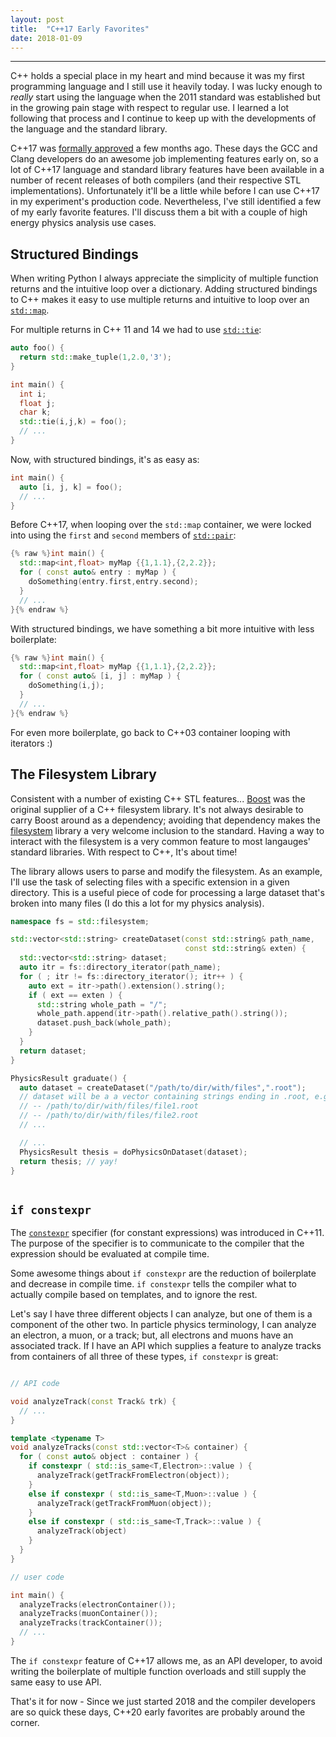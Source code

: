 ```yaml
---
layout: post
title:  "C++17 Early Favorites"
date: 2018-01-09
---
```


----

C++ holds a special place in my heart and mind because it was my first
programming language and I still use it heavily today. I was lucky
enough to _really_ start using the language when the 2011 standard was
established but in the growing pain stage with respect to regular
use. I learned a lot following that process and I continue to keep up
with the developments of the language and the standard library.

C++17 was [formally
approved](https://herbsutter.com/2017/09/06/c17-is-formally-approved/)
a few months ago. These days the GCC and Clang developers do an
awesome job implementing features early on, so a lot of C++17 language
and standard library features have been available in a number of
recent releases of both compilers (and their respective STL
implementations). Unfortunately it'll be a little while before I can
use C++17 in my experiment's production code. Nevertheless, I've still
identified a few of my early favorite features. I'll discuss them a
bit with a couple of high energy physics analysis use cases.

## Structured Bindings

When writing Python I always appreciate the simplicity of multiple
function returns and the intuitive loop over a dictionary. Adding
structured bindings to C++ makes it easy to use multiple returns and
intuitive to loop over an
[`std::map`](http://en.cppreference.com/w/cpp/container/map).

For multiple returns in C++ 11 and 14 we had to use
[`std::tie`](http://en.cppreference.com/w/cpp/utility/tuple/tie):

```cpp
auto foo() {
  return std::make_tuple(1,2.0,'3');
}

int main() {
  int i;
  float j;
  char k;
  std::tie(i,j,k) = foo();
  // ...
}
```

Now, with structured bindings, it's as easy as:

```cpp
int main() {
  auto [i, j, k] = foo();
  // ...
}
```

Before C++17, when looping over the `std::map` container, we were
locked into using the `first` and `second` members of
[`std::pair`](http://en.cppreference.com/w/cpp/utility/pair):

```cpp
{% raw %}int main() {
  std::map<int,float> myMap {{1,1.1},{2,2.2}};
  for ( const auto& entry : myMap ) {
    doSomething(entry.first,entry.second);
  }
  // ...
}{% endraw %}
```

With structured bindings, we have something a bit more intuitive with
less boilerplate:

```cpp
{% raw %}int main() {
  std::map<int,float> myMap {{1,1.1},{2,2.2}};
  for ( const auto& [i, j] : myMap ) {
    doSomething(i,j);
  }
  // ...
}{% endraw %}
```

For even more boilerplate, go back to C++03 container looping with
iterators :)

## The Filesystem Library

Consistent with a number of existing C++ STL features...
[Boost](https://www.boost.org) was the original supplier of a C++
filesystem library. It's not always desirable to carry Boost around as
a dependency; avoiding that dependency makes the
[filesystem](http://en.cppreference.com/w/cpp/filesystem) library a
very welcome inclusion to the standard. Having a way to interact with
the filesystem is a very common feature to most langauges' standard
libraries. With respect to C++, It's about time!

The library allows users to parse and modify the filesystem. As an
example, I'll use the task of selecting files with a specific
extension in a given directory. This is a useful piece of code for
processing a large dataset that's broken into many files (I do this a
lot for my physics analysis).

```cpp
namespace fs = std::filesystem;

std::vector<std::string> createDataset(const std::string& path_name,
                                       const std::string& exten) {
  std::vector<std::string> dataset;
  auto itr = fs::directory_iterator(path_name);
  for ( ; itr != fs::directory_iterator(); itr++ ) {
    auto ext = itr->path().extension().string();
    if ( ext == exten ) {
      std::string whole_path = "/";
      whole_path.append(itr->path().relative_path().string());
      dataset.push_back(whole_path);
    }
  }
  return dataset;
}

PhysicsResult graduate() {
  auto dataset = createDataset("/path/to/dir/with/files",".root");
  // dataset will be a a vector containing strings ending in .root, e.g.
  // -- /path/to/dir/with/files/file1.root
  // -- /path/to/dir/with/files/file2.root
  // ...

  // ...
  PhysicsResult thesis = doPhysicsOnDataset(dataset);
  return thesis; // yay!
}
  
```

## `if constexpr`

The [`constexpr`](http://en.cppreference.com/w/cpp/language/constexpr)
specifier (for constant expressions) was introduced in C++11. The
purpose of the specifier is to communicate to the compiler that the
expression should be evaluated at compile time.

Some awesome things about `if constexpr` are the reduction of
boilerplate and decrease in compile time. `if constexpr` tells the
compiler what to actually compile based on templates, and to ignore
the rest.

Let's say I have three different objects I can analyze, but one of
them is a component of the other two. In particle physics terminology,
I can analyze an electron, a muon, or a track; but, all electrons and
muons have an associated track. If I have an API which supplies a
feature to analyze tracks from containers of all three of these types,
`if constexpr` is great:

```cpp

// API code

void analyzeTrack(const Track& trk) {
  // ...
}

template <typename T>
void analyzeTracks(const std::vector<T>& container) {
  for ( const auto& object : container ) {
    if constexpr ( std::is_same<T,Electron>::value ) {
      analyzeTrack(getTrackFromElectron(object));
    }
    else if constexpr ( std::is_same<T,Muon>::value ) {
      analyzeTrack(getTrackFromMuon(object));
    }
    else if constexpr ( std::is_same<T,Track>::value ) {
      analyzeTrack(object)
    }
  }
}

// user code

int main() {
  analyzeTracks(electronContainer());
  analyzeTracks(muonContainer());
  analyzeTracks(trackContainer());
  // ...
}
```

The `if constexpr` feature of C++17 allows me, as an API developer, to
avoid writing the boilerplate of multiple function overloads and still
supply the same easy to use API.

That's it for now - Since we just started 2018 and the compiler
developers are so quick these days, C++20 early favorites are probably
around the corner.
